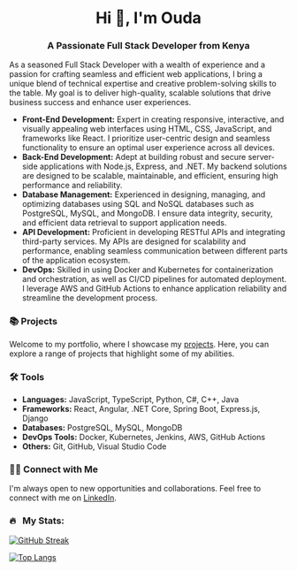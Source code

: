 <h1 align="center">Hi 👋, I'm Ouda</h1>
<h3 align="center">A Passionate Full Stack Developer from Kenya</h3>

As a seasoned Full Stack Developer with a wealth of experience and a passion for crafting seamless and efficient web applications, I bring a unique blend of technical expertise and creative problem-solving skills to the table. My goal is to deliver high-quality, scalable solutions that drive business success and enhance user experiences.

- **Front-End Development:** Expert in creating responsive, interactive, and visually appealing web interfaces using HTML, CSS, JavaScript, and frameworks like React. I prioritize user-centric design and seamless functionality to ensure an optimal user experience across all devices.
- **Back-End Development:** Adept at building robust and secure server-side applications with Node.js, Express, and .NET. My backend solutions are designed to be scalable, maintainable, and efficient, ensuring high performance and reliability.
- **Database Management:** Experienced in designing, managing, and optimizing databases using SQL and NoSQL databases such as PostgreSQL, MySQL, and MongoDB. I ensure data integrity, security, and efficient data retrieval to support application needs.
- **API Development:** Proficient in developing RESTful APIs and integrating third-party services. My APIs are designed for scalability and performance, enabling seamless communication between different parts of the application ecosystem.
- **DevOps:** Skilled in using Docker and Kubernetes for containerization and orchestration, as well as CI/CD pipelines for automated deployment. I leverage AWS and GitHub Actions to enhance application reliability and streamline the development process.

### 📚 Projects

Welcome to my portfolio, where I showcase my [projects](https://github.com/ouda711/Portfolio-Guide). Here, you can explore a range of projects that highlight some of my abilities.

### 🛠️ Tools

- **Languages:** JavaScript, TypeScript, Python, C#, C++, Java
- **Frameworks:** React, Angular, .NET Core, Spring Boot, Express.js, Django
- **Databases:** PostgreSQL, MySQL, MongoDB
- **DevOps Tools:** Docker, Kubernetes, Jenkins, AWS, GitHub Actions
- **Others:** Git, GitHub, Visual Studio Code

### 👋🏻 Connect with Me

I'm always open to new opportunities and collaborations. Feel free to connect with me on [LinkedIn]([https://www.linkedin.com/in/oudawycliffe/](https://www.linkedin.com/in/ouda-wycliffe-378644162/)).

### 🔥 &nbsp; My Stats:

[![GitHub Streak](http://github-readme-streak-stats.herokuapp.com?user=ouda711)](https://git.io/streak-stats)

[![Top Langs](https://github-readme-stats.vercel.app/api/top-langs/?username=ouda711&layout=compact&theme=vision-friendly-dark)](https://github.com/anuraghazra/github-readme-stats)
